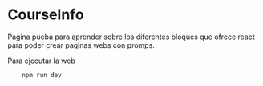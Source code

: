 # CourseInfo

Pagina pueba para aprender sobre los diferentes bloques que ofrece react para poder crear paginas webs con promps.

Para ejecutar la web

        npm run dev